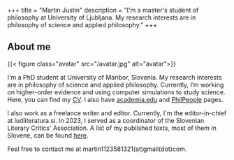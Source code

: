 +++
title = "Martin Justin"
description = "I'm a master's student of philosophy at University of Ljubljana. My research interests are in philosophy of science and applied philosophy."
+++

## About me

{{< figure class="avatar" src="/avatar.jpg" alt="avatar">}}

I'm a PhD student at University of Maribor, Slovenia. 
My research interests are in philosophy of science and applied philosophy. 
Currently, I’m working on higher-order evidence and using computer simulations to study science. 
Here, you can find my [CV](/resume.pdf). I also have [academia.edu](https://uni-aas.academia.edu/MartinJustin) and [PhilPeople](https://philpeople.org/profiles/martin-justin) pages.

I also work as a freelance writer and editor. Currently, I'm the editor-in-chief at ludliteratura.si. In 2023, I served as a coordinator of the Slovenian Literary Critics' Association.
A list of my published texts, most of them in Slovene, can be found [here](/writing). 

Feel free to contact me at martin1123581321(at)gmail(dot)com.
